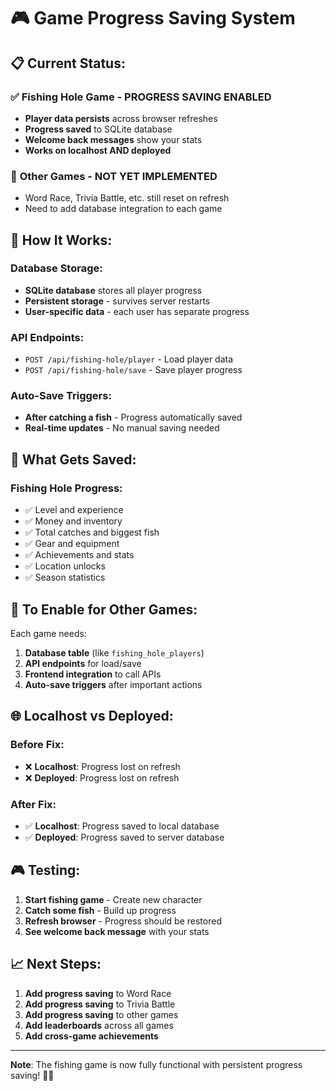 # 🎮 Game Progress Saving System

## 📋 **Current Status:**

### ✅ **Fishing Hole Game - PROGRESS SAVING ENABLED**
- **Player data persists** across browser refreshes
- **Progress saved** to SQLite database
- **Welcome back messages** show your stats
- **Works on localhost AND deployed**

### 🔄 **Other Games - NOT YET IMPLEMENTED**
- Word Race, Trivia Battle, etc. still reset on refresh
- Need to add database integration to each game

## 🚀 **How It Works:**

### **Database Storage:**
- **SQLite database** stores all player progress
- **Persistent storage** - survives server restarts
- **User-specific data** - each user has separate progress

### **API Endpoints:**
- `POST /api/fishing-hole/player` - Load player data
- `POST /api/fishing-hole/save` - Save player progress

### **Auto-Save Triggers:**
- **After catching a fish** - Progress automatically saved
- **Real-time updates** - No manual saving needed

## 🎯 **What Gets Saved:**

### **Fishing Hole Progress:**
- ✅ Level and experience
- ✅ Money and inventory
- ✅ Total catches and biggest fish
- ✅ Gear and equipment
- ✅ Achievements and stats
- ✅ Location unlocks
- ✅ Season statistics

## 🔧 **To Enable for Other Games:**

Each game needs:
1. **Database table** (like `fishing_hole_players`)
2. **API endpoints** for load/save
3. **Frontend integration** to call APIs
4. **Auto-save triggers** after important actions

## 🌐 **Localhost vs Deployed:**

### **Before Fix:**
- ❌ **Localhost**: Progress lost on refresh
- ❌ **Deployed**: Progress lost on refresh

### **After Fix:**
- ✅ **Localhost**: Progress saved to local database
- ✅ **Deployed**: Progress saved to server database

## 🎮 **Testing:**

1. **Start fishing game** - Create new character
2. **Catch some fish** - Build up progress
3. **Refresh browser** - Progress should be restored
4. **See welcome back message** with your stats

## 📈 **Next Steps:**

1. **Add progress saving** to Word Race
2. **Add progress saving** to Trivia Battle  
3. **Add progress saving** to other games
4. **Add leaderboards** across all games
5. **Add cross-game achievements**

---

**Note**: The fishing game is now fully functional with persistent progress saving! 🎣✨


